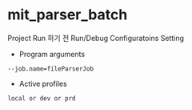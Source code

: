 # mit_parser_batch

Project Run 하기 전 Run/Debug Configuratoins Setting
- Program arguments
```
--job.name=fileParserJob
```
- Active profiles
```
local or dev or prd
```
